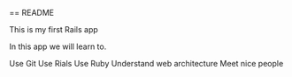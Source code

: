 == README

This is my first Rails app

In this app we will learn to.

Use Git
Use Rials
Use Ruby
Understand web architecture
Meet nice people